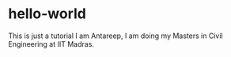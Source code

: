 # hello-world
This is just a tutorial
I am Antareep, I am doing my Masters in Civil Engineering at IIT Madras.
